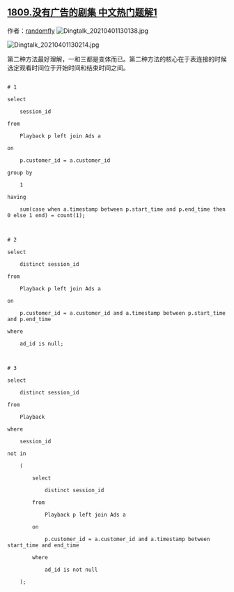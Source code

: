 ## [1809.没有广告的剧集 中文热门题解1](https://leetcode.cn/problems/ad-free-sessions/solutions/100000/ti-mu-fang-zai-ti-jie-li-mian-liao-san-c-fe4b)

作者：[randomfly](https://leetcode.cn/u/randomfly)
![Dingtalk_20210401130138.jpg](https://pic.leetcode-cn.com/1617253422-evqXIM-Dingtalk_20210401130138.jpg)
![Dingtalk_20210401130214.jpg](https://pic.leetcode-cn.com/1617253429-kjRtuZ-Dingtalk_20210401130214.jpg)

第二种方法最好理解，一和三都是变体而已。第二种方法的核心在于表连接的时候选定观看时间位于开始时间和结束时间之间。
```
# 1 
select
    session_id
from
    Playback p left join Ads a
on
    p.customer_id = a.customer_id
group by
    1
having
    sum(case when a.timestamp between p.start_time and p.end_time then 0 else 1 end) = count(1);

# 2
select
    distinct session_id
from
    Playback p left join Ads a
on
    p.customer_id = a.customer_id and a.timestamp between p.start_time and p.end_time
where
    ad_id is null;

# 3
select 
    distinct session_id 
from 
    Playback
where 
    session_id 
not in 
    (
        select
            distinct session_id
        from
            Playback p left join Ads a
        on
            p.customer_id = a.customer_id and a.timestamp between start_time and end_time
        where
            ad_id is not null
    );
```


